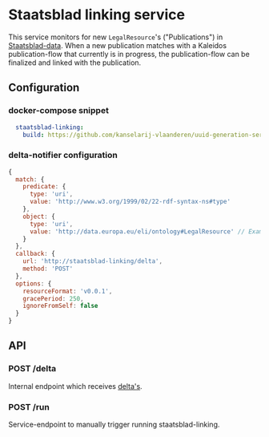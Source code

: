 # Staatsblad linking service 

This service monitors for new `LegalResource`'s ("Publications") in [Staatsblad-data](https://github.com/Fedict/lod-sbmb). When a new publication matches with a Kaleidos publication-flow that currently is in progress, the publication-flow can be finalized and linked with the publication. 

## Configuration

### docker-compose snippet

```yaml
  staatsblad-linking:
    build: https://github.com/kanselarij-vlaanderen/uuid-generation-service.git
```

### delta-notifier configuration

```js
{
  match: {
    predicate: {
      type: 'uri',
      value: 'http://www.w3.org/1999/02/22-rdf-syntax-ns#type'
    },
    object: {
      type: 'uri',
      value: 'http://data.europa.eu/eli/ontology#LegalResource' // Example type.
    }
  },
  callback: {
    url: 'http://staatsblad-linking/delta',
    method: 'POST'
  },
  options: {
    resourceFormat: 'v0.0.1',
    gracePeriod: 250,
    ignoreFromSelf: false
  }
}
```

## API

### POST /delta

Internal endpoint which receives [delta's](https://github.com/mu-semtech/delta-notifier).

### POST /run

Service-endpoint to manually trigger running staatsblad-linking.
